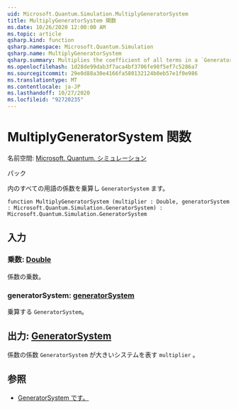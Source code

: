 ```yaml
---
uid: Microsoft.Quantum.Simulation.MultiplyGeneratorSystem
title: MultiplyGeneratorSystem 関数
ms.date: 10/26/2020 12:00:00 AM
ms.topic: article
qsharp.kind: function
qsharp.namespace: Microsoft.Quantum.Simulation
qsharp.name: MultiplyGeneratorSystem
qsharp.summary: Multiplies the coefficient of all terms in a `GeneratorSystem`.
ms.openlocfilehash: 1d28de99dab3f7aca4bf3706fe98f5ef7c5286a7
ms.sourcegitcommit: 29e0d88a30e4166fa580132124b0eb57e1f0e986
ms.translationtype: MT
ms.contentlocale: ja-JP
ms.lasthandoff: 10/27/2020
ms.locfileid: "92720235"
---
```

# <a name="multiplygeneratorsystem-function"></a>MultiplyGeneratorSystem 関数

名前空間: [Microsoft. Quantum. シミュレーション](xref:Microsoft.Quantum.Simulation)

パック [](https://nuget.org/packages/)


内のすべての用語の係数を乗算し `GeneratorSystem` ます。

```qsharp
function MultiplyGeneratorSystem (multiplier : Double, generatorSystem : Microsoft.Quantum.Simulation.GeneratorSystem) : Microsoft.Quantum.Simulation.GeneratorSystem
```


## <a name="input"></a>入力

### <a name="multiplier--double"></a>乗数: [Double](xref:microsoft.quantum.lang-ref.double)

係数の乗数。


### <a name="generatorsystem--generatorsystem"></a>generatorSystem: [generatorSystem](xref:Microsoft.Quantum.Simulation.GeneratorSystem)

乗算する `GeneratorSystem`。



## <a name="output--generatorsystem"></a>出力: [GeneratorSystem](xref:Microsoft.Quantum.Simulation.GeneratorSystem)

係数の係数 `GeneratorSystem` が大きいシステムを表す `multiplier` 。

## <a name="see-also"></a>参照

- [GeneratorSystem です。](xref:Microsoft.Quantum.Simulation.GeneratorSystem)